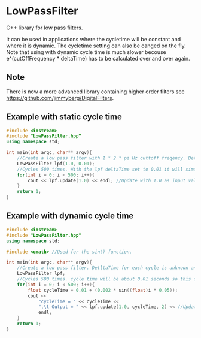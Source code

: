 # LowPassFilter
C++ library for low pass filters.

It can be used in applications where the cycletime will be constant and where it is dynamic.
The cycletime setting can also be canged on the fly.
Note that using with dynamic cycle time is much slower becouse e^(cutOffFrequency * deltaTime) has to be calculated over and over again.
## Note
There is now a more advanced library containing higher order filters see https://github.com/jimmyberg/DigitalFilters.

## Example with static cycle time

```c++
#include <iostream>
#include "LowPassFilter.hpp"
using namespace std;

int main(int argc, char** argv){
	//Create a low pass filter with 1 * 2 * pi Hz cuttoff freqency. DetltaTime for each cycle equals 0.01 seonds
	LowPassFilter lpf(1.0, 0.01);
	//Cycles 500 times. With the lpf deltaTime set to 0.01 it will simulate 5 seconds of run time
	for(int i = 0; i < 500; i++){
		cout << lpf.update(1.0) << endl; //Update with 1.0 as input value.
	}
	return 1;
}
```
## Example with dynamic cycle time
```c++
#include <iostream>
#include "LowPassFilter.hpp"
using namespace std;

#include <cmath> //Used for the sin() function.

int main(int argc, char** argv){
	//Create a low pass filter. DetltaTime for each cycle is unknown and will vary.
	LowPassFilter lpf;
	//Cycles 500 times. cycle time will be about 0.01 seconds so this code will simulate a 5 seconds of run time.
	for(int i = 0; i < 500; i++){
		float cycleTime = 0.01 + (0.002 * sin((float)i * 0.05));
		cout <<
			"cycleTime = " << cycleTime <<
			",\t Output = " << lpf.update(1.0, cycleTime, 2) << //Update with 1.0 as input value, the current cycle time as deltaTime and 2 Hz cutoff frequency.
			endl;
	}
	return 1;
}
```
